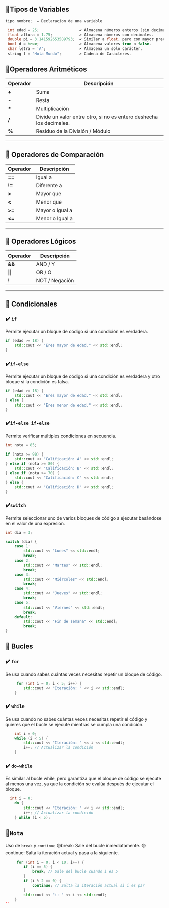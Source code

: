 ## 🔴Tipos de Variables

```cpp
tipo nombre;  ✏️ Declaracion de una variable

 int edad = 25;                  ✔️ Almacena números enteros (sin decimales).
 float altura = 1.75;            ✔️ Almacena números con decimales.
 double pi = 3.141592653589793;  ✔️ Similar a float, pero con mayor precisión.
 bool d = true;                  ✔️ Almacena valores true o false.
 char letra = 'A';               ✔️ Almacena un solo carácter.
 string f = "Hola Mundo";        ✔️ Cadena de Caracteres.
```

## 🔴Operadores Aritméticos

| Operador | Descripción                                                      |
|----------|------------------------------------------------------------------|
| **+** | Suma                                                                |
| **-** | Resta                                                               |
| **\*** | Multiplicación                                                     |
| **/** | Divide un valor entre otro, si no es entero deshecha los decimales. |
| **%** | Residuo de la División / Módulo                                     |
-------------------------------------------------------------------------------

## 🔴 Operadores de Comparación

| Operador | Descripción    |
|----------|----------------|
| **==**  | Igual a         |
| **!=**  | Diferente a     |
| **>**   | Mayor que       |
| **<**   | Menor que       |
| **>=**  | Mayor o Igual a |
| **<=**  | Menor o Igual a |
-----------------------------

## 🔴 Operadores Lógicos

| Operador | Descripción    |
|----------|----------------|
| **&&** | AND / Y          |
| **\|\|** | OR / O         |
| **!**  | NOT / Negación   |
-----------------------------

## 🔴 Condicionales

### ✔️ `if`
Permite ejecutar un bloque de código si una condición es verdadera.

```cpp
if (edad >= 18) {
    std::cout << "Eres mayor de edad." << std::endl;
}
```

### ✔️`if-else`
Permite ejecutar un bloque de código si una condición es verdadera y otro bloque si la condición es falsa.
```cpp
if (edad >= 18) {
    std::cout << "Eres mayor de edad." << std::endl;
} else {
    std::cout << "Eres menor de edad." << std::endl;
}
```

### ✔️`if-else if-else` 
Permite verificar múltiples condiciones en secuencia.
```cpp
int nota = 85;

if (nota >= 90) {
    std::cout << "Calificación: A" << std::endl;
} else if (nota >= 80) {
    std::cout << "Calificación: B" << std::endl;
} else if (nota >= 70) {
    std::cout << "Calificación: C" << std::endl;
} else {
    std::cout << "Calificación: D" << std::endl;
}
```

### ✔️`switch`
Permite seleccionar uno de varios bloques de código a ejecutar basándose en el valor de una expresión.
```cpp
int dia = 3;

switch (dia) {
    case 1:
        std::cout << "Lunes" << std::endl;
        break;
    case 2:
        std::cout << "Martes" << std::endl;
        break;
    case 3:
        std::cout << "Miércoles" << std::endl;
        break;
    case 4:
        std::cout << "Jueves" << std::endl;
        break;
    case 5:
        std::cout << "Viernes" << std::endl;
        break;
    default:
        std::cout << "Fin de semana" << std::endl;
        break;
}
```
## 🔴 Bucles

### ✔️ `for`
Se usa cuando sabes cuántas veces necesitas repetir un bloque de código.
```cpp
     for (int i = 0; i < 5; i++) {
        std::cout << "Iteración: " << i << std::endl;
    }
```

### ✔️ `while`
Se usa cuando no sabes cuántas veces necesitas repetir el código y quieres que el bucle se ejecute mientras se cumpla una condición.
```cpp
    int i = 0;
    while (i < 5) {
        std::cout << "Iteración: " << i << std::endl;
        i++; // Actualizar la condición
    }
```

### ✔️ `do-while`
Es similar al bucle while, pero garantiza que el bloque de código se ejecute al menos una vez, ya que la condición se evalúa después de ejecutar el bloque.
```cpp
  int i = 0;
    do {
        std::cout << "Iteración: " << i << std::endl;
        i++; // Actualizar la condición
    } while (i < 5);
```

## 📝`Nota`
Uso de ``break`` y ``continue``
🟡break: Sale del bucle inmediatamente.
🟡continue: Salta la iteración actual y pasa a la siguiente.
```cpp
     for (int i = 0; i < 10; i++) {
        if (i == 5) {
            break; // Sale del bucle cuando i es 5
        }
        if (i % 2 == 0) {
            continue; // Salta la iteración actual si i es par
        }
        std::cout << "i: " << i << std::endl;
    }
``


